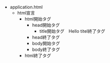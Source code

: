 - application.html
  - html宣言
    - html開始タグ
      - head開始タグ
        - title開始タグ　Hello titel終了タグ
      - head終了タグ
      - body開始タグ
      - body終了タグ
    - html終了タグ